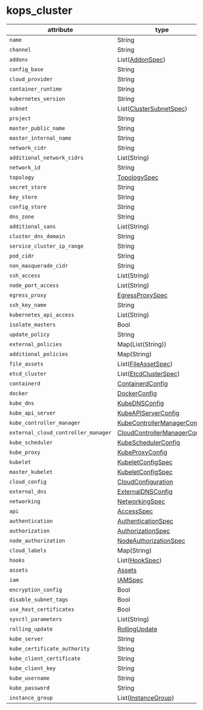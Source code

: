 # kops_cluster

| attribute | type | optional | required | computed |
| --- | --- | --- | --- | --- |
| `name` | String | :white_check_mark: |  |  |
| `channel` | String |  | :white_check_mark: |  |
| `addons` | List([AddonSpec](./AddonSpec.generated.md)) |  | :white_check_mark: |  |
| `config_base` | String |  | :white_check_mark: | :white_check_mark: |
| `cloud_provider` | String | :white_check_mark: |  |  |
| `container_runtime` | String |  | :white_check_mark: |  |
| `kubernetes_version` | String |  | :white_check_mark: |  |
| `subnet` | List([ClusterSubnetSpec](./ClusterSubnetSpec.generated.md)) | :white_check_mark: |  |  |
| `project` | String |  | :white_check_mark: |  |
| `master_public_name` | String |  | :white_check_mark: | :white_check_mark: |
| `master_internal_name` | String |  | :white_check_mark: | :white_check_mark: |
| `network_cidr` | String |  | :white_check_mark: | :white_check_mark: |
| `additional_network_cidrs` | List(String) |  | :white_check_mark: |  |
| `network_id` | String | :white_check_mark: |  |  |
| `topology` | [TopologySpec](./TopologySpec.generated.md) | :white_check_mark: |  |  |
| `secret_store` | String |  | :white_check_mark: |  |
| `key_store` | String |  | :white_check_mark: |  |
| `config_store` | String |  | :white_check_mark: |  |
| `dns_zone` | String |  | :white_check_mark: |  |
| `additional_sans` | List(String) |  | :white_check_mark: |  |
| `cluster_dns_domain` | String |  | :white_check_mark: |  |
| `service_cluster_ip_range` | String |  | :white_check_mark: |  |
| `pod_cidr` | String |  | :white_check_mark: |  |
| `non_masquerade_cidr` | String |  | :white_check_mark: | :white_check_mark: |
| `ssh_access` | List(String) |  | :white_check_mark: |  |
| `node_port_access` | List(String) |  | :white_check_mark: |  |
| `egress_proxy` | [EgressProxySpec](./EgressProxySpec.generated.md) |  | :white_check_mark: |  |
| `ssh_key_name` | String |  | :white_check_mark: |  |
| `kubernetes_api_access` | List(String) |  | :white_check_mark: |  |
| `isolate_masters` | Bool |  | :white_check_mark: |  |
| `update_policy` | String |  | :white_check_mark: |  |
| `external_policies` | Map(List(String)) |  | :white_check_mark: |  |
| `additional_policies` | Map(String) |  | :white_check_mark: |  |
| `file_assets` | List([FileAssetSpec](./FileAssetSpec.generated.md)) |  | :white_check_mark: |  |
| `etcd_cluster` | List([EtcdClusterSpec](./EtcdClusterSpec.generated.md)) | :white_check_mark: |  |  |
| `containerd` | [ContainerdConfig](./ContainerdConfig.generated.md) |  | :white_check_mark: |  |
| `docker` | [DockerConfig](./DockerConfig.generated.md) |  | :white_check_mark: |  |
| `kube_dns` | [KubeDNSConfig](./KubeDNSConfig.generated.md) |  | :white_check_mark: |  |
| `kube_api_server` | [KubeAPIServerConfig](./KubeAPIServerConfig.generated.md) |  | :white_check_mark: |  |
| `kube_controller_manager` | [KubeControllerManagerConfig](./KubeControllerManagerConfig.generated.md) |  | :white_check_mark: |  |
| `external_cloud_controller_manager` | [CloudControllerManagerConfig](./CloudControllerManagerConfig.generated.md) |  | :white_check_mark: |  |
| `kube_scheduler` | [KubeSchedulerConfig](./KubeSchedulerConfig.generated.md) |  | :white_check_mark: |  |
| `kube_proxy` | [KubeProxyConfig](./KubeProxyConfig.generated.md) |  | :white_check_mark: |  |
| `kubelet` | [KubeletConfigSpec](./KubeletConfigSpec.generated.md) |  | :white_check_mark: |  |
| `master_kubelet` | [KubeletConfigSpec](./KubeletConfigSpec.generated.md) |  | :white_check_mark: |  |
| `cloud_config` | [CloudConfiguration](./CloudConfiguration.generated.md) |  | :white_check_mark: |  |
| `external_dns` | [ExternalDNSConfig](./ExternalDNSConfig.generated.md) |  | :white_check_mark: |  |
| `networking` | [NetworkingSpec](./NetworkingSpec.generated.md) | :white_check_mark: |  |  |
| `api` | [AccessSpec](./AccessSpec.generated.md) |  | :white_check_mark: |  |
| `authentication` | [AuthenticationSpec](./AuthenticationSpec.generated.md) |  | :white_check_mark: |  |
| `authorization` | [AuthorizationSpec](./AuthorizationSpec.generated.md) |  | :white_check_mark: |  |
| `node_authorization` | [NodeAuthorizationSpec](./NodeAuthorizationSpec.generated.md) |  | :white_check_mark: |  |
| `cloud_labels` | Map(String) |  | :white_check_mark: |  |
| `hooks` | List([HookSpec](./HookSpec.generated.md)) |  | :white_check_mark: |  |
| `assets` | [Assets](./Assets.generated.md) |  | :white_check_mark: |  |
| `iam` | [IAMSpec](./IAMSpec.generated.md) |  | :white_check_mark: | :white_check_mark: |
| `encryption_config` | Bool |  | :white_check_mark: |  |
| `disable_subnet_tags` | Bool |  | :white_check_mark: |  |
| `use_host_certificates` | Bool |  | :white_check_mark: |  |
| `sysctl_parameters` | List(String) |  | :white_check_mark: |  |
| `rolling_update` | [RollingUpdate](./RollingUpdate.generated.md) |  | :white_check_mark: |  |
| `kube_server` | String |  |  | :white_check_mark: |
| `kube_certificate_authority` | String |  |  | :white_check_mark: |
| `kube_client_certificate` | String |  |  | :white_check_mark: |
| `kube_client_key` | String |  |  | :white_check_mark: |
| `kube_username` | String |  |  | :white_check_mark: |
| `kube_password` | String |  |  | :white_check_mark: |
| `instance_group` | List([InstanceGroup](./InstanceGroup.generated.md)) | :white_check_mark: |  |  |
